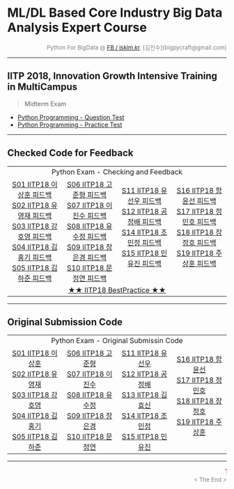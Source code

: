 
# ML/DL Based Core Industry Big Data Analysis Expert Course

<div align='right'><font size=2 color='gray'>Python For BigData @ <font color='blue'><a href='https://www.facebook.com/jskim.kr'>FB / jskim.kr</a></font>, [김진수](bigpycraft@gmail.com)</font></div>
<hr>

## IITP 2018, Innovation Growth Intensive Training in MultiCampus
>  Midterm Exam
- <a href='./IITP18_Python_TEST_01_A.pdf'> Python Programming - Question Test </a>
- <a href='./IITP18_Python_TEST_01_B.pdf'> Python Programming - Practice Test </a>


<!--
<img src="../images/img_front_readme_iitp.png">
-->

<hr>

## Checked Code for Feedback

<table width="100%">
	<tr>
		<td colspan="4">
		<div align="center">
		Python Exam - Checking and Feedback 
		</div>
		</td>
	</tr>
	<tr>
		<td width="220">
<div align="center">
<a href="https://htmlpreview.github.io/?https://github.com/bigpycraft/iitp18-multicampus/blob/master/midterm-exam/html/S01_IITP_C반_이상훈_Checked.html "> S01 IITP18 이상훈 피드백   </a><br/> 
<a href="https://htmlpreview.github.io/?https://github.com/bigpycraft/iitp18-multicampus/blob/master/midterm-exam/html/S02_IITP_C반_유영재_Checked.html "> S02 IITP18 유영재 피드백   </a><br/> 
<a href="https://htmlpreview.github.io/?https://github.com/bigpycraft/iitp18-multicampus/blob/master/midterm-exam/html/S03_IITP_C반_강호영_Checked.html "> S03 IITP18 강호영 피드백   </a><br/> 
<a href="https://htmlpreview.github.io/?https://github.com/bigpycraft/iitp18-multicampus/blob/master/midterm-exam/html/S04_IITP_C반_김홍기_Checked.html "> S04 IITP18 김홍기 피드백   </a><br/> 
<a href="https://htmlpreview.github.io/?https://github.com/bigpycraft/iitp18-multicampus/blob/master/midterm-exam/html/S05_IITP_C반_김하준_Checked.html "> S05 IITP18 김하준 피드백   </a><br/> 
</div>
		</td>
		<td width="220">
<div align="center">
<a href="https://htmlpreview.github.io/?https://github.com/bigpycraft/iitp18-multicampus/blob/master/midterm-exam/html/S06_IITP_C반_고준형_Checked.html "> S06 IITP18 고준형 피드백   </a><br/> 
<a href="https://htmlpreview.github.io/?https://github.com/bigpycraft/iitp18-multicampus/blob/master/midterm-exam/html/S07_IITP_C반_이진수_Checked.html "> S07 IITP18 이진수 피드백   </a><br/> 
<a href="https://htmlpreview.github.io/?https://github.com/bigpycraft/iitp18-multicampus/blob/master/midterm-exam/html/S08_IITP_C반_유수정_Checked.html "> S08 IITP18 유수정 피드백   </a><br/> 
<a href="https://htmlpreview.github.io/?https://github.com/bigpycraft/iitp18-multicampus/blob/master/midterm-exam/html/S09_IITP_C반_장은경_Checked.html "> S09 IITP18 장은경 피드백   </a><br/> 
<a href="https://htmlpreview.github.io/?https://github.com/bigpycraft/iitp18-multicampus/blob/master/midterm-exam/html/S10_IITP_C반_문정연_Checked.html "> S10 IITP18 문정연 피드백   </a><br/> 
</div>
		</td>
		<td width="220">
<div align="center">
<a href="https://htmlpreview.github.io/?https://github.com/bigpycraft/iitp18-multicampus/blob/master/midterm-exam/html/S11_IITP_C반_유선우_Checked.html "> S11 IITP18 유선우 피드백   </a><br/> 
<a href="https://htmlpreview.github.io/?https://github.com/bigpycraft/iitp18-multicampus/blob/master/midterm-exam/html/S12_IITP_C반_공정배_Checked.html "> S12 IITP18 공정배 피드백   </a><br/> 
<a href="https://htmlpreview.github.io/?https://github.com/bigpycraft/iitp18-multicampus/blob/master/midterm-exam/html/S14_IITP_C반_조민정_Checked.html "> S14 IITP18 조민정 피드백   </a><br/> 
<a href="https://htmlpreview.github.io/?https://github.com/bigpycraft/iitp18-multicampus/blob/master/midterm-exam/html/S15_IITP_C반_민유진_Checked.html "> S15 IITP18 민유진 피드백   </a><br/> 
<br/> 
</div>
		</td>
		<td width="220">
<div align="center">
<a href="https://htmlpreview.github.io/?https://github.com/bigpycraft/iitp18-multicampus/blob/master/midterm-exam/html/S16_IITP_C반_함윤선_Checked.html "> S16 IITP18 함윤선 피드백   </a><br/> 
<a href="https://htmlpreview.github.io/?https://github.com/bigpycraft/iitp18-multicampus/blob/master/midterm-exam/html/S17_IITP_C반_정민호_Checked.html "> S17 IITP18 정민호 피드백   </a><br/> 
<a href="https://htmlpreview.github.io/?https://github.com/bigpycraft/iitp18-multicampus/blob/master/midterm-exam/html/S18_IITP_C반_장정호_Checked.html "> S18 IITP18 장정호 피드백   </a><br/> 
<a href="https://htmlpreview.github.io/?https://github.com/bigpycraft/iitp18-multicampus/blob/master/midterm-exam/html/S19_IITP_C반_주상훈_Checked.html "> S19 IITP18 주상훈 피드백   </a><br/> 
<br/> 
</div>
		</td>
	</tr>	<tr>
		<td colspan="4">
		<div align="center">
<a href="https://htmlpreview.github.io/?https://github.com/bigpycraft/iitp18-multicampus/blob/master/midterm-exam/html/S00_IITP_C반_BestPractice.html   "> ★★ IITP18 BestPractice ★★    </a>
		</div>
		</td>
	</tr>
</table>


<hr> 

## Original Submission Code

<table width="100%">
	<tr>
		<td colspan="4">
		<div align="center">
		Python Exam - Original Submissin Code
		</div>
		</td>
	</tr>
	<tr>
		<td width="220">
<div align="center">
<a href="https://github.com/bigpycraft/iitp18-multicampus/blob/master/midterm-exam/original_src/S01_IITP_C반_이상훈.ipynb        "> S01 IITP18 이상훈  </a><br/> 
<a href="https://github.com/bigpycraft/iitp18-multicampus/blob/master/midterm-exam/original_src/S02_IITP_C반_유영재.ipynb        "> S02 IITP18 유영재  </a><br/> 
<a href="https://github.com/bigpycraft/iitp18-multicampus/blob/master/midterm-exam/original_src/S03_IITP_C반_강호영.ipynb        "> S03 IITP18 강호영  </a><br/> 
<a href="https://github.com/bigpycraft/iitp18-multicampus/blob/master/midterm-exam/original_src/S04_IITP_C반_김홍기_ver2.ipynb   "> S04 IITP18 김홍기  </a><br/> 
<a href="https://github.com/bigpycraft/iitp18-multicampus/blob/master/midterm-exam/original_src/S05_IITP_C반_김하준_ver4.ipynb   "> S05 IITP18 김하준  </a><br/> 
</div>
		</td>
		<td width="220">
<div align="center">
<a href="https://github.com/bigpycraft/iitp18-multicampus/blob/master/midterm-exam/original_src/S06_IITP_C반_고준형.ipynb        "> S06 IITP18 고준형  </a><br/> 
<a href="https://github.com/bigpycraft/iitp18-multicampus/blob/master/midterm-exam/original_src/S07_IITP_C반_이진수.ipynb        "> S07 IITP18 이진수  </a><br/> 
<a href="https://github.com/bigpycraft/iitp18-multicampus/blob/master/midterm-exam/original_src/S08_IITP_C반_유수정.ipynb        "> S08 IITP18 유수정  </a><br/> 
<a href="https://github.com/bigpycraft/iitp18-multicampus/blob/master/midterm-exam/original_src/S09_IITP_C반_장은경.ipynb        "> S09 IITP18 장은경  </a><br/> 
<a href="https://github.com/bigpycraft/iitp18-multicampus/blob/master/midterm-exam/original_src/S10_IITP_C반_문정연.ipynb        "> S10 IITP18 문정연  </a><br/> 
</div>
		</td>
		<td width="220">
<div align="center">
<a href="https://github.com/bigpycraft/iitp18-multicampus/blob/master/midterm-exam/original_src/S11_IITP_C반_유선우.ipynb        "> S11 IITP18 유선우  </a><br/> 
<a href="https://github.com/bigpycraft/iitp18-multicampus/blob/master/midterm-exam/original_src/S12_IITP_C반_공정배.ipynb        "> S12 IITP18 공정배  </a><br/> 
<a href="https://github.com/bigpycraft/iitp18-multicampus/blob/master/midterm-exam/original_src/S13_IITP_C반_김효신.html         "> S13 IITP18 김효신  </a><br/> 
<a href="https://github.com/bigpycraft/iitp18-multicampus/blob/master/midterm-exam/original_src/S14_IITP_C반_조민정.ipynb        "> S14 IITP18 조민정  </a><br/> 
<a href="https://github.com/bigpycraft/iitp18-multicampus/blob/master/midterm-exam/original_src/S15_IITP_C반_민유진.ipynb        "> S15 IITP18 민유진  </a><br/> 
</div>
		</td>
		<td width="220">
<div align="center">
<a href="https://github.com/bigpycraft/iitp18-multicampus/blob/master/midterm-exam/original_src/S16_IITP_C반_함윤선.ipynb        "> S16 IITP18 함윤선  </a><br/> 
<a href="https://github.com/bigpycraft/iitp18-multicampus/blob/master/midterm-exam/original_src/S17_IITP_C반_정민호.ipynb        "> S17 IITP18 정민호  </a><br/> 
<a href="https://github.com/bigpycraft/iitp18-multicampus/blob/master/midterm-exam/original_src/S18_IITP_C반_장정호.ipynb        "> S18 IITP18 장정호  </a><br/> 
<a href="https://github.com/bigpycraft/iitp18-multicampus/blob/master/midterm-exam/original_src/S19_IITP_C반_주상훈.ipynb        "> S19 IITP18 주상훈  </a><br/> 
<br/> 
</div>
		</td>
	</tr>
</table>


<hr>
<marquee><font size=3 color='brown'>The BigpyCraft find the information to design valuable society with Technology & Craft.</font></marquee>
<div align='right'><font size=2 color='gray'> &lt; The End &gt; </font></div>
